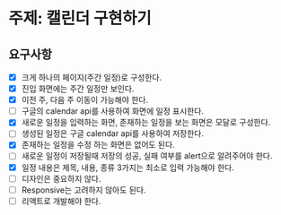 # 주제: 캘린더 구현하기

## 요구사항

- [x] 크게 하나의 페이지(주간 일정)로 구성한다.
- [x] 진입 화면에는 주간 일정만 보인다.
- [x] 이전 주, 다음 주 이동이 가능해야 한다.
- [ ] 구글의 calendar api를 사용하여 화면에 일정 표시한다.
- [x] 새로운 일정을 입력하는 화면, 존재하는 일정을 보는 화면은 모달로 구성한다.
- [ ] 생성된 일정은 구글 calendar api를 사용하여 저장한다.
- [x] 존재하는 일정을 수정 하는 화면은 없어도 된다.
- [ ] 새로운 일정이 저장될때 저장의 성공, 실패 여부를 alert으로 알려주어야 한다.
- [x] 일정 내용은 제목, 내용, 종류 3가지는 최소로 입력 가능해야 한다.
- [ ] 디자인은 중요하지 않다.
- [ ] Responsive는 고려하지 않아도 된다.
- [ ] 리액트로 개발해야 한다.

